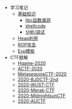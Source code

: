 <!--
<center>
<a href='#/'>
<img src="http://image.taqini.space/img/owl.png" width=128>
</a>
<p>Powered by docsify</p>
</center>
-->
* 学习笔记
  * [基础知识](note/basic/)
    * [libc函数漏洞](note/basic/libc.md)
    * [shellcode](note/basic/shellcode.md)
    * [分析/调试](note/basic/debug.md)
  * [Heap利用](note/heap/)
  * [ROP攻击](note/rop/)
  * [Exp模板](pwn-demo.md)
* CTF题解
  * [Hgame-2020](ctf/Hgame-2020/ "杭电新生赛 - 20200116/0214")
  * [ACTF-2020](ctf/ACTF-2020/ "中南大学新生赛 - 20200201/14")
  * [MetasequoiaCTF-2020](ctf/MetasequoiaCTF-2020/ "MetasequoiaCTF writeup - 20200220/21")
  * [2020-BJDCTF-2nd](ctf/BJDCTF-2nd-2020/ "BJDCTF 2nd Pwn出题人wp - 20200321/23")
  * [2020-WUST-CTF](ctf/WUST-CTF-2020/ "WUST-CTF 萌新赛 - 20200327/30")
  * [2020-Merak-CTF](ctf/MrCTF-2020/ "merak-ctf 天璇新生赛 - 20200327/30")
  * [2020-MidnightsunCTF](ctf/MidnightsunCTF-2020/ "MidnightsunCTF2020 - 20200404/05")
  * [2020-AUCTF](ctf/AUCTF-2020/ "AUCTF2020 - 20200403/06")
